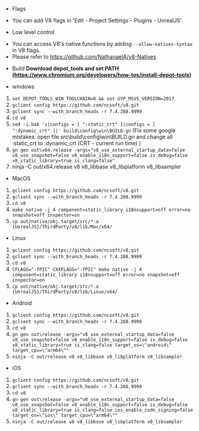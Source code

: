 * Flags
 - You can add V8 flags in 'Edit - Project Settings - Plugins - UnrealJS'.

* Low level control
 - You can access V8's native functions by adding `--allow-natives-syntax` in V8 flags.
 - Please refer to https://github.com/NathanaelA/v8-Natives

* Build 
 **Download depot_tools and set PATH (https://www.chromium.org/developers/how-tos/install-depot-tools)**
 
- windows
 1. `set DEPOT_TOOLS_WIN_TOOLCHAIN=0 && set GYP_MSVS_VERSION=2017`
 2. `gclient config https://github.com/ncsoft/v8.git`
 3. `gclient sync --with_branch_heads -r 7.4.288.9999`
 4. `cd v8`
 5. `sed -i.bak 's|configs = [ ":static_crt" ]|configs = [ ":dynamic_crt" ]|' build\config\win\BUILD.gn` (Fix some google mistakes: open file src\build\config\win\BUILD.gn and change all :static_crt to :dynamic_crt (CRT - current run time) )
 6. `gn gen out\x64.release -args="v8_use_external_startup_data=false v8_use_snapshot=false v8_enable_i18n_support=false is_debug=false v8_static_library=true is_clang=false"`
 7. ninja -C out/x64.release v8 v8_libbase v8_libplatform v8_libsampler

- MacOS
 1. `gclient config https://github.com/ncsoft/v8.git`
 2. `gclient sync --with_branch_heads -r 7.4.288.9999`
 3. `cd v8`
 4. `make native -j 4 component=static_library i18nsupport=off error=no snapshot=off inspector=on` 
 5. `cp out/native/obj.target/src/*.a {UnrealJS}/ThirdParty/v8/lib/Mac/x64/`

- Linux
 1. `gclient config https://github.com/ncsoft/v8.git`
 2. `gclient sync --with_branch_heads -r 7.4.288.9999`
 3. `cd v8`
 4. `CFLAGS="-fPIC" CXXFLAGS="-fPIC" make native -j 4 component=static_library i18nsupport=off error=no snapshot=off inspector=on` 
 5. `cp out/native/obj.target/src/*.a {UnrealJS}/ThirdParty/v8/lib/Linux/x64/`
 
- Android
 1. `gclient config https://github.com/ncsoft/v8.git`
 2. `gclient sync --with_branch_heads -r 7.4.288.9999`
 3. `cd v8`
 4. `gn gen out\release -args="v8_use_external_startup_data=false v8_use_snapshot=false v8_enable_i18n_support=false is_debug=false v8_static_library=true is_clang=false target_os=\"android\" target_cpu=\"arm64\""`
 7. `ninja -C out/release v8 v8_libbase v8_libplatform v8_libsampler`

- iOS
 1. `gclient config https://github.com/ncsoft/v8.git`
 2. `gclient sync --with_branch_heads -r 7.4.288.9999`
 3. `cd v8`
 4. `gn gen out\release -args="v8_use_external_startup_data=false v8_use_snapshot=false v8_enable_i18n_support=false is_debug=false v8_static_library=true is_clang=false ios_enable_code_signing=false target_os=\"ios\" target_cpu=\"arm64\""`
 7. `ninja -C out/release v8 v8_libbase v8_libplatform v8_libsampler`